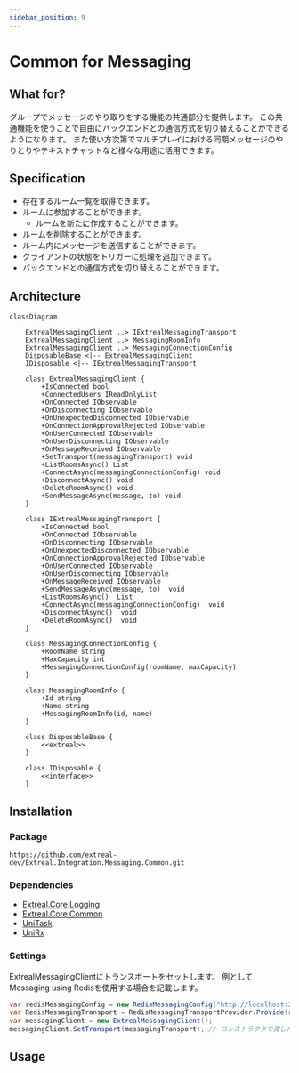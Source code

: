 ```yaml
---
sidebar_position: 9
---
```


# Common for Messaging

## What for?

グループでメッセージのやり取りをする機能の共通部分を提供します。
この共通機能を使うことで自由にバックエンドとの通信方式を切り替えることができるようになります。
また使い方次第でマルチプレイにおける同期メッセージのやりとりやテキストチャットなど様々な用途に活用できます。

## Specification

- 存在するルーム一覧を取得できます。
- ルームに参加することができます。
  - ルームを新たに作成することができます。
- ルームを削除することができます。
- ルーム内にメッセージを送信することができます。
- クライアントの状態をトリガーに処理を追加できます。
- バックエンドとの通信方式を切り替えることができます。

## Architecture

```mermaid
classDiagram

    ExtrealMessagingClient ..> IExtrealMessagingTransport
    ExtrealMessagingClient ..> MessagingRoomInfo
    ExtrealMessagingClient ..> MessagingConnectionConfig
    DisposableBase <|-- ExtrealMessagingClient 
    IDisposable <|-- IExtrealMessagingTransport

    class ExtrealMessagingClient {
        +IsConnected bool
        +ConnectedUsers IReadOnlyList
        +OnConnected IObservable
        +OnDisconnecting IObservable
        +OnUnexpectedDisconnected IObservable
        +OnConnectionApprovalRejected IObservable
        +OnUserConnected IObservable
        +OnUserDisconnecting IObservable
        +OnMessageReceived IObservable
        +SetTransport(messagingTransport) void
        +ListRoomsAsync() List
        +ConnectAsync(messagingConnectionConfig) void
        +DisconnectAsync() void
        +DeleteRoomAsync() void
        +SendMessageAsync(message, to) void
    }
    
    class IExtrealMessagingTransport {
        +IsConnected bool
        +OnConnected IObservable
        +OnDisconnecting IObservable
        +OnUnexpectedDisconnected IObservable
        +OnConnectionApprovalRejected IObservable
        +OnUserConnected IObservable
        +OnUserDisconnecting IObservable
        +OnMessageReceived IObservable
        +SendMessageAsync(message, to)  void
        +ListRoomsAsync()  List
        +ConnectAsync(messagingConnectionConfig)  void
        +DisconnectAsync()  void
        +DeleteRoomAsync()  void
    }
    
    class MessagingConnectionConfig {
        +RoomName string
        +MaxCapacity int
        +MessagingConnectionConfig(roomName, maxCapacity)
    }
    
    class MessagingRoomInfo {
        +Id string
        +Name string
        +MessagingRoomInfo(id, name)
    }
    
    class DisposableBase {
        <<extreal>>
    }

    class IDisposable {
        <<interface>>
    }
```

## Installation

### Package

```text
https://github.com/extreal-dev/Extreal.Integration.Messaging.Common.git
```

### Dependencies

- [Extreal.Core.Logging](../core/logging.md)
- [Extreal.Core.Common](../core/common.md)
- [UniTask](https://github.com/Cysharp/UniTask)
- [UniRx](https://github.com/neuecc/UniRx)

### Settings

ExtrealMessagingClientにトランスポートをセットします。
例としてMessaging using Redisを使用する場合を記載します。

```csharp
var redisMessagingConfig = new RedisMessagingConfig("http://localhost:3030", new SocketIOOptions { EIO = EngineIO.V4 });
var RedisMessagingTransport = RedisMessagingTransportProvider.Provide(redisMessagingConfig);
var messagingClient = new ExtrealMessagingClient();
messagingClient.SetTransport(messagingTransport); // コンストラクタで渡した方が良さそう
```

## Usage
